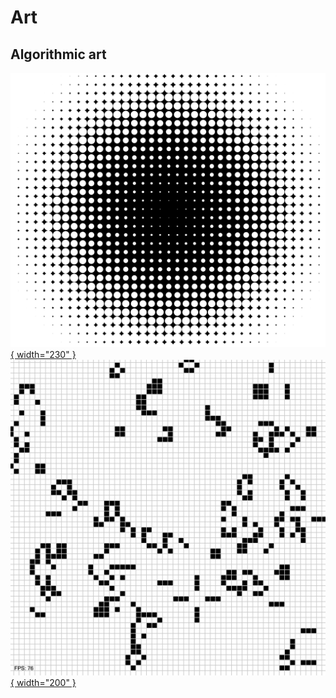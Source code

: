 # Art 

## Algorithmic art

[![Moving dots](movingdots.png){ width="230" }](./movingdots/index.html)
[![Game of life](gameoflife.png){ width="200" }](./gameoflife/index.html)